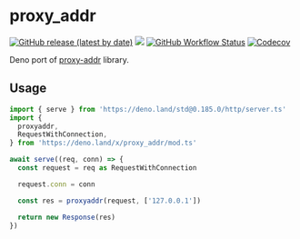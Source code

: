 # proxy_addr

[![GitHub release (latest by date)][releases]][releases-page] [![][docs-badge]][docs] [![GitHub Workflow Status][gh-actions-img]][github-actions] [![Codecov][codecov-badge]][codecov]

Deno port of
[proxy-addr](https://github.com/jshttp/proxy-addr/blob/master/index.js) library.

## Usage

```ts
import { serve } from 'https://deno.land/std@0.185.0/http/server.ts'
import {
  proxyaddr,
  RequestWithConnection,
} from 'https://deno.land/x/proxy_addr/mod.ts'

await serve((req, conn) => {
  const request = req as RequestWithConnection

  request.conn = conn

  const res = proxyaddr(request, ['127.0.0.1'])

  return new Response(res)
})
```

[license]: https://github.com/deno-libs/proxy_addr/blob/master/LICENSE
[releases]: https://img.shields.io/github/v/release/deno-libs/proxy_addr?style=flat-square
[docs-badge]: https://img.shields.io/github/v/release/deno-libs/proxy_addr?color=yellow&label=docs&logo=deno&style=flat-square
[docs]: https://doc.deno.land/https/deno.land/x/proxy_addr/mod.ts
[releases-page]: https://github.com/deno-libs/proxy_addr/releases
[gh-actions-img]: https://img.shields.io/github/actions/workflow/status/deno-libs/proxy_addr/main.yml?branch=master&style=flat-square
[codecov]: https://codecov.io/gh/deno-libs/proxy_addr
[github-actions]: https://github.com/deno-libs/proxy_addr/actions
[codecov-badge]: https://img.shields.io/codecov/c/gh/deno-libs/proxy_addr?style=flat-square
